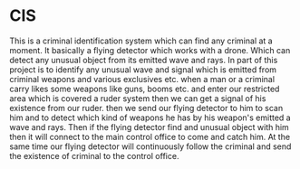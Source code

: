 # CIS
This is a criminal identification system which can find any criminal at a moment.  It basically a flying detector which works with a drone. Which can detect any unusual object from its emitted wave and rays. In part of this project is to identify any unusual wave and signal which is emitted from criminal weapons and various exclusives etc. when a man or a criminal carry likes some weapons like guns, booms etc. and enter our restricted area which is covered a ruder system then we can get a signal of his existence from our ruder. then we send our flying detector to him to scan him and to detect which kind of weapons he has by his weapon's emitted a wave and rays. Then if the flying detector find and unusual object with him then it will connect to the main control office to come and catch him. At the same time our flying detector will continuously follow the criminal and send the existence of criminal to the control office. 
